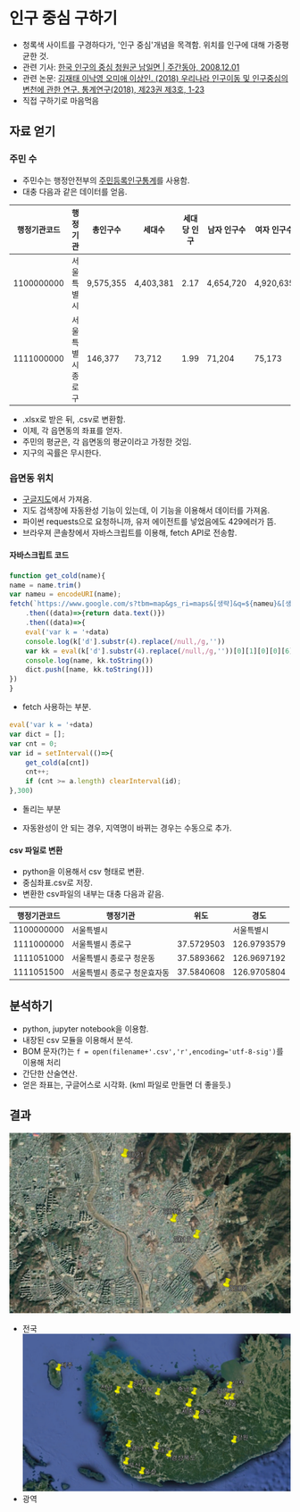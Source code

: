 # 인구 중심 구하기

- 청록색 사이트를 구경하다가, '인구 중심'개념을 목격함.
    위치를 인구에 대해 가중평균한 것.
- 관련 기사: [한국 인구의 중심 청원군 남일면 | 주간동아, 2008.12.01](https://weekly.donga.com/List/3/all/11/86443/1)
- 관련 논문: [김재태 이낙영 오미애 이상인. (2018) 우리나라  인구이동  및  인구중심의  변천에  관한  연구. 통계연구(2018),  제23권  제3호,  1-23](http://www.kostat.go.kr/file_total/eduSri/23-3-01.pdf)
- 직접 구하기로 마음먹음

## 자료 얻기
### 주민 수
- 주민수는 행정안전부의 [주민등록인구통계](https://jumin.mois.go.kr/)를 사용함.
- 대충 다음과 같은 데이터를 얻음.

|행정기관코드|행정기관|총인구수|세대수|세대당 인구|남자 인구수|여자 인구수|남여 비율|
|-|-|-|-|-|-|-|-|
|1100000000|서울특별시  |9,575,355|4,403,381|2.17|4,654,720|4,920,635|0.95|
|1111000000|서울특별시 종로구 |146,377|73,712|1.99|71,204|75,173|0.95|

- .xlsx로 받은 뒤, .csv로 변환함.
- 이제, 각 읍면동의 좌표를 얻자.
- 주민의 평균은, 각 읍면동의 평균이라고 가정한 것임.
- 지구의 곡률은 무시한다.

### 읍면동 위치
- [구글지도](maps.google.com/)에서 가져옴.
- 지도 검색창에 자동완성 기능이 있는데, 이 기능을 이용해서 데이터를 가져옴.
- 파이썬 requests으로 요청하니까, 유저 에이전트를 넣었음에도 429에러가 뜸.
- 브라우져 콘솔창에서 자바스크립트를 이용해, fetch API로 전송함.

#### 자바스크립트 코드

```javascript
function get_cold(name){
name = name.trim()
var nameu = encodeURI(name);
fetch(`https://www.google.com/s?tbm=map&gs_ri=maps&[생략]&q=${nameu}&[생략]`)
    .then((data)=>{return data.text()})
    .then((data)=>{
    eval('var k = '+data)
    console.log(k['d'].substr(4).replace(/null,/g,''))
    var kk = eval(k['d'].substr(4).replace(/null,/g,''))[0][1][0][0][6];        
    console.log(name, kk.toString())
    dict.push([name, kk.toString()])
})
}
```
* fetch 사용하는 부분.

```javascript
eval('var k = '+data)
var dict = [];
var cnt = 0;
var id = setInterval(()=>{
    get_cold(a[cnt])
    cnt++;
    if (cnt >= a.length) clearInterval(id);
},300)
```
* 돌리는 부분

- 자동완성이 안 되는 경우, 지역명이 바뀌는 경우는 수동으로 추가.

#### csv 파일로 변환
- python을 이용해서 csv 형태로 변환.
- 중심좌표.csv로 저장.
- 변환한 csv파일의 내부는 대충 다음과 같음.

|행정기관코드|행정기관|위도|경도|
|-|-|-|-|
|1100000000|서울특별시||서울특별시|
|1111000000|서울특별시 종로구|37.5729503|126.9793579|
|1111051000|서울특별시 종로구 청운동|37.5893662|126.9697192|
|1111051500|서울특별시 종로구 청운효자동|37.5840608|126.9705804|

## 분석하기
- python, jupyter notebook을 이용함.
- 내장된 csv 모듈을 이용해서 분석.
- BOM 문자(?)는 `f = open(filename+'.csv','r',encoding='utf-8-sig')`를 이용해 처리
- 간단한 산술연산.
- 얻은 좌표는, 구글어스로 시각화. (kml 파일로 만들면 더 좋을듯.)

## 결과
![국토중심 - 전국](./doc/전국.PNG)
- 전국
![국토중심 - 광역](./doc/광역.png)
- 광역
